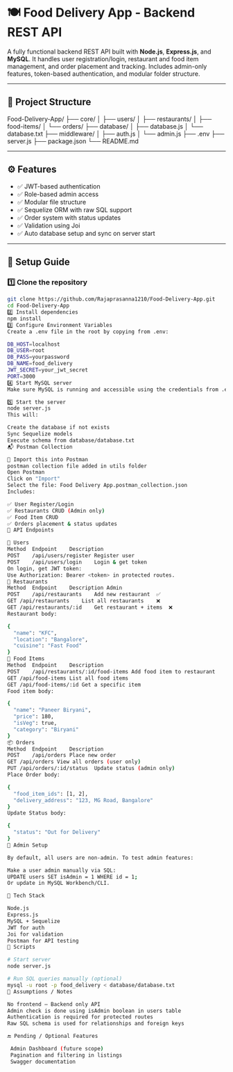 # 🍽️ Food Delivery App - Backend REST API

A fully functional backend REST API built with **Node.js**, **Express.js**, and **MySQL**. It handles user registration/login, restaurant and food item management, and order placement and tracking. Includes admin-only features, token-based authentication, and modular folder structure.

---

## 📁 Project Structure

Food-Delivery-App/
├── core/
│ ├── users/
│ ├── restaurants/
│ ├── food-items/
│ └── orders/
├── database/
│ ├── database.js
│ └── database.txt
├── middleware/
│ ├── auth.js
│ └── admin.js
├── .env
├── server.js
├── package.json
└── README.md

---

## ⚙️ Features

- ✅ JWT-based authentication
- ✅ Role-based admin access
- ✅ Modular file structure
- ✅ Sequelize ORM with raw SQL support
- ✅ Order system with status updates
- ✅ Validation using Joi
- ✅ Auto database setup and sync on server start

---

## 🚀 Setup Guide

### 1️⃣ Clone the repository

```bash
git clone https://github.com/Rajaprasanna1210/Food-Delivery-App.git
cd Food-Delivery-App
2️⃣ Install dependencies
npm install
3️⃣ Configure Environment Variables
Create a .env file in the root by copying from .env:

DB_HOST=localhost
DB_USER=root
DB_PASS=yourpassword
DB_NAME=food_delivery
JWT_SECRET=your_jwt_secret
PORT=3000
4️⃣ Start MySQL server
Make sure MySQL is running and accessible using the credentials from .env.

5️⃣ Start the server
node server.js
This will:

Create the database if not exists
Sync Sequelize models
Execute schema from database/database.txt
📬 Postman Collection

🧪 Import this into Postman
postman collection file added in utils folder 
Open Postman
Click on "Import"
Select the file: Food Delivery App.postman_collection.json
Includes:

✅ User Register/Login
✅ Restaurants CRUD (Admin only)
✅ Food Item CRUD
✅ Orders placement & status updates
📌 API Endpoints

👤 Users
Method	Endpoint	Description
POST	/api/users/register	Register user
POST	/api/users/login	Login & get token
On login, get JWT token:
Use Authorization: Bearer <token> in protected routes.
🏬 Restaurants
Method	Endpoint	Description	Admin
POST	/api/restaurants	Add new restaurant	✅
GET	/api/restaurants	List all restaurants	❌
GET	/api/restaurants/:id	Get restaurant + items	❌
Restaurant body:

{
  "name": "KFC",
  "location": "Bangalore",
  "cuisine": "Fast Food"
}
🍛 Food Items
Method	Endpoint	Description
POST	/api/restaurants/:id/food-items	Add food item to restaurant
GET	/api/food-items	List all food items
GET	/api/food-items/:id	Get a specific item
Food item body:

{
  "name": "Paneer Biryani",
  "price": 180,
  "isVeg": true,
  "category": "Biryani"
}
📦 Orders
Method	Endpoint	Description
POST	/api/orders	Place new order
GET	/api/orders	View all orders (user only)
PUT	/api/orders/:id/status	Update status (admin only)
Place Order body:

{
  "food_item_ids": [1, 2],
  "delivery_address": "123, MG Road, Bangalore"
}
Update Status body:

{
  "status": "Out for Delivery"
}
🔐 Admin Setup

By default, all users are non-admin. To test admin features:

Make a user admin manually via SQL:
UPDATE users SET isAdmin = 1 WHERE id = 1;
Or update in MySQL Workbench/CLI.

🧪 Tech Stack

Node.js
Express.js
MySQL + Sequelize
JWT for auth
Joi for validation
Postman for API testing
🧾 Scripts

# Start server
node server.js

# Run SQL queries manually (optional)
mysql -u root -p food_delivery < database/database.txt
📝 Assumptions / Notes

No frontend – Backend only API
Admin check is done using isAdmin boolean in users table
Authentication is required for protected routes
Raw SQL schema is used for relationships and foreign keys

🔚 Pending / Optional Features

 Admin Dashboard (future scope)
 Pagination and filtering in listings
 Swagger documentation